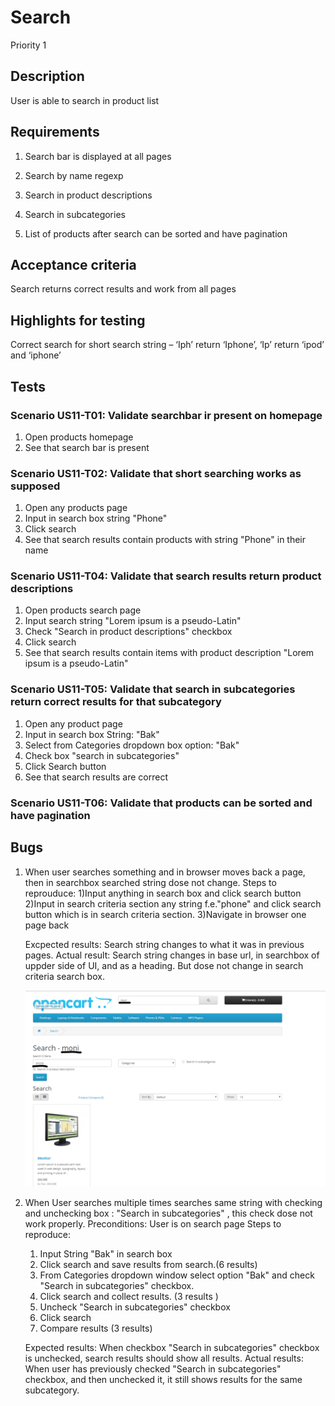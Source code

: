 # Search 
Priority 1
## Description 
User is able to search in product list
## Requirements
1)	Search bar is displayed at all pages

2)	Search by name regexp

3)	Search in product descriptions

4)	Search in subcategories

5)	List of products after search can be sorted and have pagination

## Acceptance criteria
Search returns correct results and work from all pages
## Highlights for testing
Correct search for short search string – ‘Iph’ return ‘Iphone’, ‘Ip’ return ‘ipod’ and ‘iphone’

## Tests
### Scenario US11-T01: Validate searchbar ir present on homepage
1) Open products homepage
2) See that search bar is present

### Scenario US11-T02: Validate that short searching works as supposed 
1) Open any products page
2) Input in search box string "Phone"
3) Click search
4) See that search results contain products with string "Phone" in their name


### Scenario US11-T04: Validate that search results return product descriptions
1) Open products search page
2) Input search string "Lorem ipsum is a pseudo-Latin"
3) Check "Search in product descriptions" checkbox
4) Click search
5) See that search results contain items with product description "Lorem ipsum is a pseudo-Latin"


### Scenario US11-T05: Validate that search in subcategories return correct results for that subcategory
1) Open any product page
2) Input in search box String: "Bak"
3) Select from Categories dropdown box option: "Bak"
4) Check box "search in subcategories"
5) Click Search button 
6) See that search results are correct




### Scenario US11-T06: Validate that products can be sorted and have pagination

## Bugs
1) When user searches something and in browser moves back a page, then in searchbox searched string dose not change.
    Steps to reprouduce:
    1)Input anything in search box and click search button
    2)Input in search criteria section any string f.e."phone" and click search button which is in search criteria section.
    3)Navigate in browser one page back

    Excpected results: Search string changes to what it was in previous pages.
    Actual result: Search string changes in base url, in searchbox of uppder side of UI, and as a heading. But dose not change in search criteria search box.

    ![Bug 1.](Images/US11_Bug_1.PNG?raw=true "")

       
2) When User searches multiple times searches same string with checking and unchecking box : "Search in subcategories" , this check dose not work properly.
    Preconditions: User is on search page
    Steps to reproduce:
    1) Input String "Bak" in search box
    2) Click search and save results from search.(6 results)
    2) From Categories dropdown window select option "Bak" and check "Search in subcategories" checkbox.
    3) Click search and collect results. (3 results )
    4) Uncheck "Search in subcategories" checkbox
    5) Click search
    6) Compare results (3 results)
    
    Expected results: When checkbox "Search in subcategories" checkbox is unchecked, search results should show all results.
    Actual results: When user has previously checked "Search in subcategories" checkbox, and then unchecked it, it still shows
    results for the same subcategory.